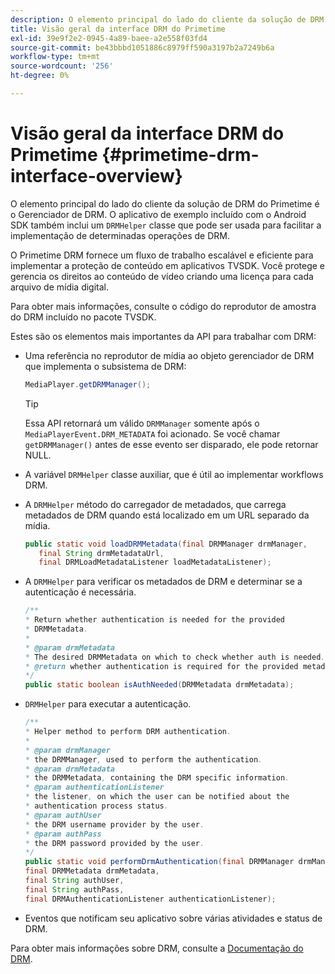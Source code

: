 ```yaml
---
description: O elemento principal do lado do cliente da solução de DRM do Primetime é o Gerenciador de DRM. O aplicativo de exemplo incluído com o Android SDK também inclui uma classe DRMHelper que pode ser usada para facilitar a implementação de determinadas operações de DRM.
title: Visão geral da interface DRM do Primetime
exl-id: 39e9f2e2-0945-4a89-baee-a2e558f03fd4
source-git-commit: be43bbbd1051886c8979ff590a3197b2a7249b6a
workflow-type: tm+mt
source-wordcount: '256'
ht-degree: 0%

---
```


# Visão geral da interface DRM do Primetime {#primetime-drm-interface-overview}

O elemento principal do lado do cliente da solução de DRM do Primetime é o Gerenciador de DRM. O aplicativo de exemplo incluído com o Android SDK também inclui um `DRMHelper` classe que pode ser usada para facilitar a implementação de determinadas operações de DRM.

<!--<a id="section_4DD54E085AB345FE9BE00865E56B28DB"></a>-->

O Primetime DRM fornece um fluxo de trabalho escalável e eficiente para implementar a proteção de conteúdo em aplicativos TVSDK. Você protege e gerencia os direitos ao conteúdo de vídeo criando uma licença para cada arquivo de mídia digital.

Para obter mais informações, consulte o código do reprodutor de amostra do DRM incluído no pacote TVSDK.

Estes são os elementos mais importantes da API para trabalhar com DRM:

* Uma referência no reprodutor de mídia ao objeto gerenciador de DRM que implementa o subsistema de DRM:

   ```java
   MediaPlayer.getDRMManager();
   ```

   >[!TIP]
   >
   >Essa API retornará um válido `DRMManager` somente após o `MediaPlayerEvent.DRM_METADATA` foi acionado. Se você chamar `getDRMManager()` antes de esse evento ser disparado, ele pode retornar NULL.

* A variável `DRMHelper` classe auxiliar, que é útil ao implementar workflows DRM.
* A `DRMHelper` método do carregador de metadados, que carrega metadados de DRM quando está localizado em um URL separado da mídia.

   ```java
   public static void loadDRMMetadata(final DRMManager drmManager,  
      final String drmMetadataUrl,  
      final DRMLoadMetadataListener loadMetadataListener);
   ```

* A `DRMHelper` para verificar os metadados de DRM e determinar se a autenticação é necessária.

   ```java
   /** 
   * Return whether authentication is needed for the provided 
   * DRMMetadata. 
   * 
   * @param drmMetadata 
   * The desired DRMMetadata on which to check whether auth is needed. 
   * @return whether authentication is required for the provided metadata 
   */ 
   public static boolean isAuthNeeded(DRMMetadata drmMetadata);
   ```

* `DRMHelper` para executar a autenticação.

   ```java
   /** 
   * Helper method to perform DRM authentication. 
   * 
   * @param drmManager 
   * the DRMManager, used to perform the authentication. 
   * @param drmMetadata 
   * the DRMMetadata, containing the DRM specific information. 
   * @param authenticationListener 
   * the listener, on which the user can be notified about the 
   * authentication process status. 
   * @param authUser 
   * the DRM username provider by the user. 
   * @param authPass 
   * the DRM password provided by the user. 
   */ 
   public static void performDrmAuthentication(final DRMManager drmManager,  
   final DRMMetadata drmMetadata,  
   final String authUser,  
   final String authPass,  
   final DRMAuthenticationListener authenticationListener);
   ```

* Eventos que notificam seu aplicativo sobre várias atividades e status de DRM.

Para obter mais informações sobre DRM, consulte a [Documentação do DRM](https://helpx.adobe.com/primetime/user-guide.html).
